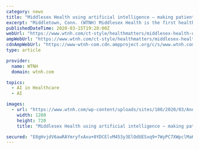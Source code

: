```yaml
---
category: news
title: "Middlesex Health using artificial intelligence – making patients more comfortable"
excerpt: "Middletown, Conn. (WTNH) Middlesex Health is the first healthcare system in the northeast to use artificial intelligence-powered software to Improve PET scans for patients. Typically a PET, or positron emission tomography scan, would take 24 minutes or longer. The tests are frequently done on Cancer patients to see if treatments are working or ..."
publishedDateTime: 2020-03-15T19:28:00Z
webUrl: "https://www.wtnh.com/ct-style/healthmatters/middlesex-health-using-artificial-intelligence-making-patients-more-comfortable/"
ampWebUrl: "https://www.wtnh.com/ct-style/healthmatters/middlesex-health-using-artificial-intelligence-making-patients-more-comfortable/amp/"
cdnAmpWebUrl: "https://www-wtnh-com.cdn.ampproject.org/c/s/www.wtnh.com/ct-style/healthmatters/middlesex-health-using-artificial-intelligence-making-patients-more-comfortable/amp/"
type: article

provider:
  name: WTNH
  domain: wtnh.com

topics:
  - AI in Healthcare
  - AI

images:
  - url: "https://www.wtnh.com/wp-content/uploads/sites/100/2020/03/Annotation-2020-03-15-152535.png?w=620&h=352&crop=1&resize=1280,720"
    width: 1280
    height: 720
    title: "Middlesex Health using artificial intelligence – making patients more comfortable"

secured: "E8gHvjdV6awRAYmryfxAxu+0YDCElvM453y3ElOdUESxq9+7WyPC7XWpclMaKTYUf6vMRifcMnAmTvjqwZ7LR7plbGFwlL/GYsQgBiqa4lghDcsuPR1xhWUniSwAfuoHOpWtDYSNR1QWR6nqSm7jQMIAaeuDxsSXNSozfIEnnMkMJSSppZLmscahrZTlhDaxuZ+FzqP3pOX89dU1VBzZYsRS1Cna/YHmua+G30P4YeQvOyMB8kW27yAX78q4ANVveLUSROPsCC1ES0ZTjFzTb+djzTxA+9pc8KBKV1cp3IVIaHG8IOUK1J/VO7gOlbr0F+EPkHd6x1b6y0gi7B/+BtQUccD2f95qbrs73kvyd75eR8y47+MIKjXZEbNJEosJ2Rl7IRUOpghlIfYexUUTFeJDIOVLCLhe40PX/qcG/XzxRF45BC+yHQt526kqyrbx4v0N6UUMFjKhqCqQQcoEyfay56pe6ZGajNF+HzHRxmE=;LK+CRAGJoNy2utnwGQhWCQ=="
---
```


